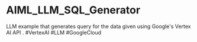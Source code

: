 # AIML_LLM_SQL_Generator
LLM example that generates query for the data given using Google's Vertex AI API . #VertexAI #LLM #GoogleCloud
